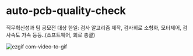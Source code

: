 # auto-pcb-quality-check

직무혁신성과 팀 공모전
대상
한일: 검사 알고리즘 제작, 검사회로 소형화, 모터제어, 검사속도 가속 등등..(소프트웨어, 회로 총괄)


![ezgif com-video-to-gif](https://github.com/tae9898/auto-pcb-quality-test/assets/113410967/5c7a5cd1-164b-488d-b500-c4ce2669e5da)
